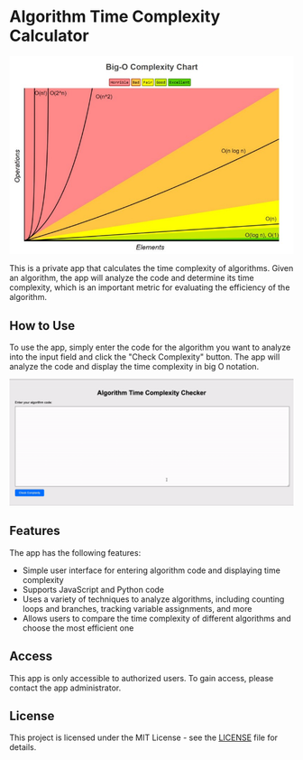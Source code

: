 # Algorithm Time Complexity Calculator

![Algorithm Time Complexity Calculator](./public/img/big-o-complexity-chart.jpeg)

This is a private app that calculates the time complexity of algorithms. Given an algorithm, the app will analyze the code and determine its time complexity, which is an important metric for evaluating the efficiency of the algorithm.

## How to Use

To use the app, simply enter the code for the algorithm you want to analyze into the input field and click the "Check Complexity" button. The app will analyze the code and display the time complexity in big O notation.

![Algorithm Code Input](./public/img/big-o-calculator.gif)

## Features

The app has the following features:

- Simple user interface for entering algorithm code and displaying time complexity
- Supports JavaScript and Python code
- Uses a variety of techniques to analyze algorithms, including counting loops and branches, tracking variable assignments, and more
- Allows users to compare the time complexity of different algorithms and choose the most efficient one

## Access

This app is only accessible to authorized users. To gain access, please contact the app administrator.

## License

This project is licensed under the MIT License - see the [LICENSE](LICENSE) file for details.